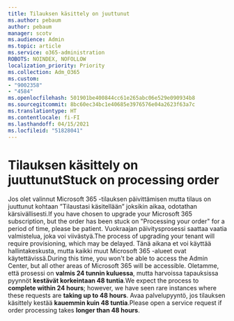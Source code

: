 ```yaml
---
title: Tilauksen käsittely on juuttunut
ms.author: pebaum
author: pebaum
manager: scotv
ms.audience: Admin
ms.topic: article
ms.service: o365-administration
ROBOTS: NOINDEX, NOFOLLOW
localization_priority: Priority
ms.collection: Adm_O365
ms.custom:
- "9002358"
- "4584"
ms.openlocfilehash: 501901be400844cc61e265abc06e529e090934b8
ms.sourcegitcommit: 8bc60ec34bc1e40685e3976576e04a2623f63a7c
ms.translationtype: HT
ms.contentlocale: fi-FI
ms.lasthandoff: 04/15/2021
ms.locfileid: "51828041"
---
```

# <a name="stuck-on-processing-order"></a><span data-ttu-id="1f7b5-102">Tilauksen käsittely on juuttunut</span><span class="sxs-lookup"><span data-stu-id="1f7b5-102">Stuck on processing order</span></span>

<span data-ttu-id="1f7b5-103">Jos olet valinnut Microsoft 365 -tilauksen päivittämisen mutta tilaus on juuttunut kohtaan ”Tilaustasi käsitellään” joksikin aikaa, odotathan kärsivällisesti.</span><span class="sxs-lookup"><span data-stu-id="1f7b5-103">If you have chosen to upgrade your Microsoft 365 subscription, but the order has been stuck on "Processing your order" for a period of time, please be patient.</span></span> <span data-ttu-id="1f7b5-104">Vuokraajan päivitysprosessi saattaa vaatia valmistelua, joka voi viivästyä.</span><span class="sxs-lookup"><span data-stu-id="1f7b5-104">The process of upgrading your tenant will require provisioning, which may be delayed.</span></span> <span data-ttu-id="1f7b5-105">Tänä aikana et voi käyttää hallintakeskusta, mutta kaikki muut Microsoft 365 -alueet ovat käytettävissä.</span><span class="sxs-lookup"><span data-stu-id="1f7b5-105">During this time, you won't be able to access the Admin Center, but all other areas of Microsoft 365 will be accessible.</span></span> <span data-ttu-id="1f7b5-106">Oletamme, että prosessi on **valmis 24 tunnin kuluessa**, mutta harvoissa tapauksissa pyynnöt **kestävät korkeintaan 48 tuntia**.</span><span class="sxs-lookup"><span data-stu-id="1f7b5-106">We expect the process to **complete within 24 hours**; however, we have seen rare instances where these requests are **taking up to 48 hours**.</span></span> <span data-ttu-id="1f7b5-107">Avaa palvelupyyntö, jos tilauksen käsittely kestää **kauemmin kuin 48 tuntia**.</span><span class="sxs-lookup"><span data-stu-id="1f7b5-107">Please open a service request if order processing takes **longer than 48 hours**.</span></span>
